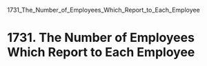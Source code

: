 1731_The_Number_of_Employees_Which_Report_to_Each_Employee
# 1731. The Number of Employees Which Report to Each Employee

